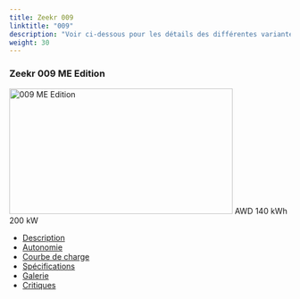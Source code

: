 ```yaml
---
title: Zeekr 009
linktitle: "009"
description: "Voir ci-dessous pour les détails des différentes variantes de Zeekr 009"
weight: 30
---
```

<!-- markdownlint-disable MD033 -->
<!-- markdownlint-disable MD010 -->
<div class="container p-3 mb-4 bg-body-tertiary rounded border">
<h3>Zeekr 009 ME Edition</h3>
	<div class="row">
		<div class="col col-12 col-md-6">
			<a href="009_me_edition/"><img src="https://media.evkx.net/multimedia/models/zeekr/009/009_me_edition/main_1_xst.jpg" class="img-fluid" width="400px" height="225px" alt="009 ME Edition" ></a>
<i class="bi bi-record2-fill"></i> AWD <i class="bi bi-battery-full"></i> 140 kWh <i class="bi bi-ev-station"></i> 200 kW 
		</div>
		<div class="col col-12 col-md-6">
			<ul class="list-group list-group-flush">
				<li class="list-group-item list-group-item-action"><a href="009_me_edition/" class="text-decoration-none text-black"><i class="bi-car-front"></i> Description</a></li>
				<li class="list-group-item list-group-item-action"><a href="009_me_edition/rangeandconsumption/" class="text-decoration-none text-black" ><i class="bi-file-earmark-bar-graph"></i> Autonomie</a></li>
				<li class="list-group-item list-group-item-action"><a href="009_me_edition/chargingcurve/" class="text-decoration-none text-black" ><i class="bi-battery-charging"></i> Courbe de charge</a></li>
				<li class="list-group-item list-group-item-action"><a href="009_me_edition/specifications/" class="text-decoration-none text-black" ><i class="bi-layout-text-sidebar-reverse"></i> Spécifications</a></li>
				<li class="list-group-item list-group-item-action"><a href="009_me_edition/gallery/" class="text-decoration-none text-black" ><i class="bi-images"></i> Galerie</a></li>
				<li class="list-group-item list-group-item-action"><a href="009_me_edition/reviews/" class="text-decoration-none text-black" ><i class="bi-person-video2"></i> Critiques</a></li>
			</ul>
		</div>
	</div>
</div>
